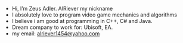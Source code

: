 - Hi, I’m Zeus Adler. AlRiever my nickname
- I absolutely love to program video game mechanics and algorithms
- I believe i am good at programming in C++, C# and Java.
- Dream company to work for: Ubisoft, EA.
- my email: alriever1454@yahoo.com
